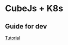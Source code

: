 # CubeJs + K8s
## Guide for dev
[Tutorial](https://cube.dev/blog/cubejs-open-source-dashboard-framework-ultimate-guide/)

